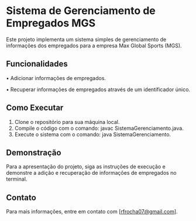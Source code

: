 # Sistema de Gerenciamento de Empregados MGS

Este projeto implementa um sistema simples de gerenciamento de informações dos empregados para a empresa Max Global Sports (MGS).

## Funcionalidades

•  Adicionar informações de empregados.

•  Recuperar informações de empregados através de um identificador único.


## Como Executar

1. Clone o repositório para sua máquina local.
2. Compile o código com o comando: javac SistemaGerenciamento.java.
3. Execute o sistema com o comando: java SistemaGerenciamento.

## Demonstração

Para a apresentação do projeto, siga as instruções de execução e demonstre a adição e recuperação de informações de empregados no terminal.

## Contato

Para mais informações, entre em contato com [rfrocha07@gmail.com].
